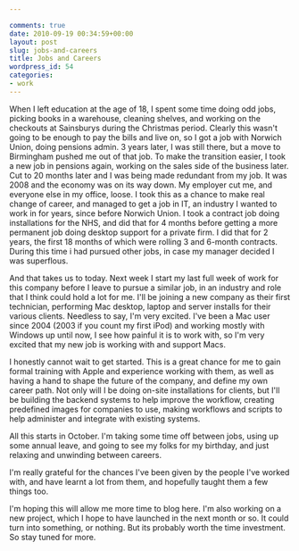 ```yaml
---

comments: true
date: 2010-09-19 00:34:59+00:00
layout: post
slug: jobs-and-careers
title: Jobs and Careers
wordpress_id: 54
categories:
- work
---
```


When I left education at the age of 18, I spent some time doing odd jobs, picking books in a warehouse, cleaning shelves, and working on the checkouts at Sainsburys during the Christmas period. Clearly this wasn't going to be enough to pay the bills and live on, so I got a job with Norwich Union, doing pensions admin. 3 years later, I was still there, but a move to Birmingham pushed me out of that job. To make the transition easier, I took a new job in pensions again, working on the sales side of the business later.
Cut to 20 months later and I was being made redundant from my job. It was 2008 and the economy was on its way down. My employer cut me, and everyone else in my office, loose. I took this as a chance to make real change of career, and managed to get a job in IT, an industry I wanted to work in for years, since before Norwich Union. I took a contract job doing installations for the NHS, and did that for 4 months before getting a more permanent job doing desktop support for a private firm. I did that for 2 years, the first 18 months of which were rolling 3 and 6-month contracts. During this time i had pursued other jobs, in case my manager decided I was superflous.




And that takes us to today. Next week I start my last full week of work for this company before I leave to pursue a similar job, in an industry and role that I think could hold a lot for me. I'll be joining a new company as their first technician, performing Mac desktop, laptop and server installs for their various clients. Needless to say, I'm very excited. I've been a Mac user since 2004 (2003 if you count my first iPod) and working mostly with Windows up until now, I see how painful it is to work with, so I'm very excited that my new job is working with and support Macs.




I honestly cannot wait to get started. This is a great chance for me to gain formal training with Apple and experience working with them, as well as having a hand to shape the future of the company, and define my own career path. Not only will I be doing on-site installations for clients, but I'll be building the backend systems to help improve the workflow, creating predefined images for companies to use, making workflows and scripts to help administer and integrate with existing systems.




All this starts in October. I'm taking some time off between jobs, using up some annual leave, and going to see my folks for my birthday, and just relaxing and unwinding between careers.




I'm really grateful for the chances I've been given by the people I've worked with, and have learnt a lot from them, and hopefully taught them a few things too.




I'm hoping this will allow me more time to blog here. I'm also working on a new project, which I hope to have launched in the next month or so. It could turn into something, or nothing. But its probably worth the time investment. So stay tuned for more.
